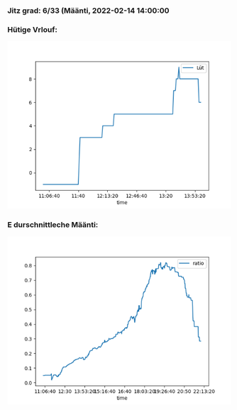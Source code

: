### Jitz grad: 6/33 (Määnti, 2022-02-14 14:00:00

### Hütige Vrlouf:
![Graph](Today.png)

### E durschnittleche Määnti:
![Graph](Määnti.png)